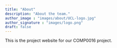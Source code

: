 ```yaml
---
title: "About"
description: "About the team."
author_image : "images/about/UCL-logo.jpg"
author_signature : "images/logo.png"
draft: false
---
```


This is the project website for our COMP0016 project.

